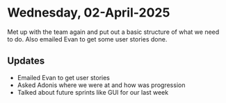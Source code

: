 # Wednesday, 02-April-2025
Met up with the team again and put out a basic structure of what we need to do. Also emailed Evan to get some user stories done.

## Updates
- Emailed Evan to get user stories
- Asked Adonis where we were at and how was progression
- Talked about future sprints like GUI for our last week

